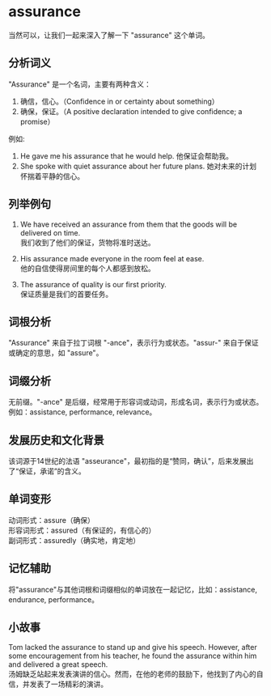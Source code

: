 # assurance

当然可以，让我们一起来深入了解一下 "assurance" 这个单词。

  

## 分析词义

  

"Assurance" 是一个名词，主要有两种含义：

  

1.  确信，信心。（Confidence in or certainty about something）
2.  确保，保证。（A positive declaration intended to give confidence; a promise）

  

例如:

  

1.  He gave me his assurance that he would help. 他保证会帮助我。
2.  She spoke with quiet assurance about her future plans. 她对未来的计划怀揣着平静的信心。

  

## 列举例句

  

1.  We have received an assurance from them that the goods will be delivered on time.  
    我们收到了他们的保证，货物将准时送达。
    
      
    
2.  His assurance made everyone in the room feel at ease.  
    他的自信使得房间里的每个人都感到放松。
    
      
    
3.  The assurance of quality is our first priority.  
    保证质量是我们的首要任务。
    
      
    

  

## 词根分析

  

"Assurance" 来自于拉丁词根 "-ance"，表示行为或状态。"assur-" 来自于保证或确定的意思，如 "assure"。

  

## 词缀分析

  

无前缀。"-ance" 是后缀，经常用于形容词或动词，形成名词，表示行为或状态。 例如：assistance, performance, relevance。

  

## 发展历史和文化背景

  

该词源于14世纪的法语 "asseurance"，最初指的是“赞同，确认”，后来发展出了“保证，承诺”的含义。

  

## 单词变形

  

动词形式：assure（确保）  
形容词形式：assured（有保证的，有信心的）  
副词形式：assuredly（确实地，肯定地）

  

## 记忆辅助

  

将"assurance"与其他词根和词缀相似的单词放在一起记忆，比如：assistance, endurance, performance。

  

## 小故事

  

Tom lacked the assurance to stand up and give his speech. However, after some encouragement from his teacher, he found the assurance within him and delivered a great speech.  
汤姆缺乏站起来发表演讲的信心。然而，在他的老师的鼓励下，他找到了内心的自信，并发表了一场精彩的演讲。
